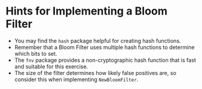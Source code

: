 # Hints for Implementing a Bloom Filter

- You may find the `hash` package helpful for creating hash functions.
- Remember that a Bloom Filter uses multiple hash functions to determine which bits to set.
- The `fnv` package provides a non-cryptographic hash function that is fast and suitable for this exercise.
- The size of the filter determines how likely false positives are, so consider this when implementing `NewBloomFilter`.
